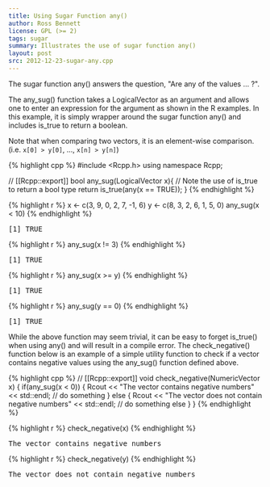 ```yaml
---
title: Using Sugar Function any()
author: Ross Bennett
license: GPL (>= 2)
tags: sugar
summary: Illustrates the use of sugar function any()
layout: post
src: 2012-12-23-sugar-any.cpp
---
```

The sugar function any() answers the question, "Are any of the values ... ?".




The any_sug() function takes a LogicalVector as an argument and allows one to
enter an expression for the argument as shown in the R examples. In this
example, it is simply wrapper around the sugar function any() and includes
is_true to return a boolean. 

Note that when comparing two vectors, it is an element-wise comparison. 
(i.e. `x[0] > y[0]`, ..., `x[n] > y[n]`)

{% highlight cpp %}
#include <Rcpp.h>
using namespace Rcpp;

// [[Rcpp::export]]
bool any_sug(LogicalVector x){
   // Note the use of is_true to return a bool type
   return is_true(any(x == TRUE));
}
{% endhighlight %}


{% highlight r %}
 x <- c(3, 9, 0, 2, 7, -1, 6)
 y <- c(8, 3, 2, 6, 1, 5, 0)
 any_sug(x < 10)
{% endhighlight %}



<pre class="output">
[1] TRUE
</pre>



{% highlight r %}
 any_sug(x != 3)
{% endhighlight %}



<pre class="output">
[1] TRUE
</pre>



{% highlight r %}
 any_sug(x >= y)
{% endhighlight %}



<pre class="output">
[1] TRUE
</pre>



{% highlight r %}
 any_sug(y == 0)
{% endhighlight %}



<pre class="output">
[1] TRUE
</pre>


While the above function may seem trivial, it can be easy to forget is_true()
when using any() and will result in a compile error. The check_negative()
function below is an example of a simple utility function to check if a
vector contains negative values using the any_sug() function defined above.

{% highlight cpp %}
// [[Rcpp::export]]
void check_negative(NumericVector x) {
   if(any_sug(x < 0)) {
      Rcout << "The vector contains negative numbers" << std::endl;
      // do something
   } else {
      Rcout << "The vector does not contain negative numbers" << std::endl;
      // do something else
   }
}
{% endhighlight %}


{% highlight r %}
 check_negative(x)
{% endhighlight %}



<pre class="output">
The vector contains negative numbers
</pre>



{% highlight r %}
 check_negative(y)
{% endhighlight %}



<pre class="output">
The vector does not contain negative numbers
</pre>

